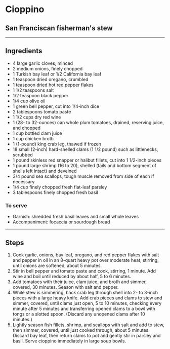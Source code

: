 # Cioppino

## San Franciscan fisherman's stew

---

## Ingredients

* 4 large garlic cloves, minced
* 2 medium onions, finely chopped
* 1 Turkish bay leaf or 1/2 California bay leaf
* 1 teaspoon dried oregano, crumbled
* 1 teaspoon dried hot red pepper flakes
* 1 1/2 teaspoons salt
* 1/2 teaspoon black pepper
* 1/4 cup olive oil
* 1 green bell pepper, cut into 1/4-inch dice
* 2 tablespoons tomato paste
* 1 1/2 cups dry red wine
* 1 (28- to 32-ounces) can whole plum tomatoes, drained, reserving juice, and chopped
* 1 cup bottled clam juice
* 1 cup chicken broth
* 1 (1-pound) king crab leg, thawed if frozen
* 18 small (2-inch) hard-shelled clams (1 1/2 pound) such as littlenecks, scrubbed
* 1 pound skinless red snapper or halibut fillets, cut into 1 1/2-inch pieces
* 1 pound large shrimp (16 to 20), shelled (tails and bottom segment of shells left intact) and deveined
* 3/4 pound sea scallops, tough muscle removed from side of each if necessary
* 1/4 cup finely chopped fresh flat-leaf parsley
* 3 tablespoons finely chopped fresh basil

### To serve
* Garnish: shredded fresh basil leaves and small whole leaves
* Accompaniment: focaccia or sourdough bread


---

## Steps

1.  Cook garlic, onions, bay leaf, oregano, and red pepper flakes with salt and pepper in oil in an 8-quart heavy pot over moderate heat, stirring, until onions are softened, about 5 minutes. 
2.  Stir in bell pepper and tomato paste and cook, stirring, 1 minute. Add wine and boil until reduced by about half, 5 to 6 minutes. 
3.  Add tomatoes with their juice, clam juice, and broth and simmer, covered, 30 minutes. Season with salt and pepper.
4.  While stew is simmering, hack crab leg through shell into 2- to 3-inch pieces with a large heavy knife. Add crab pieces and clams to stew and simmer, covered, until clams just open, 5 to 10 minutes, checking every minute after 5 minutes and transferring opened clams to a bowl with tongs or a slotted spoon. (Discard any unopened clams after 10 minutes.) 
5.  Lightly season fish fillets, shrimp, and scallops with salt and add to stew, then simmer, covered, until just cooked through, about 5 minutes. Discard bay leaf, then return clams to pot and gently stir in parsley and basil.
Serve cioppino immediately in large soup bowls.
